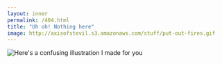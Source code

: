 ```yaml
---
layout: inner
permalink: /404.html
title: "Uh oh! Nothing here"
image: http://axisofstevil.s3.amazonaws.com/stuff/put-out-fires.gif
---
```


![Here's a confusing illustration I made for you](http://axisofstevil.s3.amazonaws.com/assets/speedduane.jpg)
